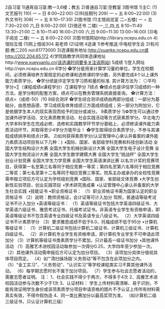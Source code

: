  2自习室
  1)通宵自习室:教一3,6楼；教五
  2)普通自习室:空教室
 3图书馆
  1)主C:
     (1)文艺报刊 110( 一 ~ 日  8:00~22:00)
     (2)科技期刊 209( 一 ~ 五  8:00~22:00)
     (3)外文书刊 308( 一 ~ 五  8:10~17:30)
  2)图书馆
     (1)主馆阅览室 二~五楼( 一 ~ 五  7:30~22:00  六,日 8:00~22:00)
     (2)借还书 二楼( 一,三,四,五 8:10~11:40  13:30~21:00   二  8:10~11:40  16:00~21:00   六,日 9:00~11:30  13:00~16:00)
     (3)电子阅览 二楼( 一 ~ 五  8:00~22:00)
  3)图书馆网站http://library.ncepu.edu.cn
  4)馆际互借 
    (1)网上借阅304 易老师
    (2)证明
4选课
  1)参考推送:华电校学生会
  2)有问题:教二205   nol:61773000
  3)选课服务地址:http://xuanke.ncepu.edu.cn或http://202.204.65.172
  4)学院路教学共同体选课地址http://www.xueyuanlu.cn(该选课时间要多关注该网站)
 5成绩
   1)登入网址http://vpn.ncepu.edu.cn
  6学分
    ✿学分是用来计算学习量的单位，学生在校期间，必须修满培养方案规定的必修课和选修课的学分数，另外要完成4个以上课外能力素质学分。
     ✿学分绩是评定学生学习质和量的标准. 其计算方法为：
     ◎平均学分=∑（课程成绩x课程学分）/∑课程学分
   7绩点
      ✿绩点也是评估学习成绩的一种方法，是学分制的配套方案，绩点可以在教务管理系统直接查询。
      ✿计算方法：绩点=（成绩-50）/10
   8综合测评
      ✿学生综合测评成绩由两部分组成：一部分为基础分，由思想品德、学习成绩及体育成绩三方面成绩组成；另一部分为附加分，它是依据学生本人的现实表现而给予的加分或减分。
   9素质学分
    1)✿学生可以通过参加课外研学活动、文化素质教育活动、社会实践活动等方式获素质学分。华北电力大学本科学生在完成必修、选修和实践教学环节学分基础上，必须修读课外能力素质活动环节，并取得至少4学分方能毕业！
       ✿学生取得综合素质学分，不参与其课程成绩排序和绩点计算。
   2)如何获得素质学分(认证管理中心承认并备案的课外能力素质活动项目有以下几种：)
◑国际、国家、省部级学科竞赛和科技创新活动
全国大学生结构设计大赛
全国大学生机械创新设计大赛
全国大学生电子设计竞赛
全国大学生物流设计大赛
全国大学生数学建模大赛
全国大学生“挑战杯”
全国大学生创业计划竞赛
全国大学生力学竞赛
全国大学生英语演讲比赛
以名次计奖的竞赛项目，获得第一名至第三名等同于相应竞赛一等奖；第四名至第六名等同于相应竞赛二等奖；第七名至第十二名等同于相应竞赛三等奖。院系主办或承办的全校性竞赛需申报立项后方可认定为学校级别竞赛
◑国际、国家、省部级文体竞赛
◑大学生创新性实验项目，创业实践项目
◑学术研究类成果
◑认证管理中心承认并备案的大学生社会实践
◑技能证书
     •职业资格证书：
    （1）职业资格证书需为国家认定的职业资格证书
    （2）说明：教师资格证，会计证等可计入加分
                          驾照，普通话等级考试证书不计入加分
     •英语等级证书：
    （1）英语等级证书包括大学英语四级证书、大学英语六级证书、雅思考试证书、托福考试证书。非英语专业学生有资格申请，即英语等级证书不包含英语专业四级证书及英语专业八级证书。
    （2）大学英语四级证书不计素质学分
    （3）要求雅思成绩不低于6.0，托福成绩不低于95分
     •计算机等级证书：
    （1）计算机二级证书包括计算机二级证书、计算机三级证书、计算机四级证书。
    （2）非计算机专业学生有资格申请，即计算机专业学生不可申请此项加分
    （3）计算机等级证书类素质学分不累加，只计最高一级证书加分
◑其他课外活动
（1）高雅艺术进校园活动每参加一次得分0.25，大学四年至少参加一次。
（2）其他课外活动需申报后方可认定为加分项目。
（3）该项加分具体分值视具体项目而定。
（4）如“‘清扫操场路’义务劳动”等不包含在此项加分之内。
（5）“金工实习”、“义务劳动”、“认识实习”等学校课程类实习不算其他课外活动。
（6）每学期志愿时长不属于加分项目。
（7）学生参与社会志愿者活动的，需要志愿者证明。
注：
     1、社会实践不得少于两次，不得多于4次
     2、高雅艺术进校园活动参与次数不少于1次
     3、认证材料：
          学生上传材料需清晰、易于识别，不能有效证明学生身份或该项素质学分项目申请资格的图片不予认证上传所有材料需真实有效，不得作假伪造
     4、同一类比赛加分以最高奖项为准。
         （如计算机二级三级证书，只认证计算机三级）
